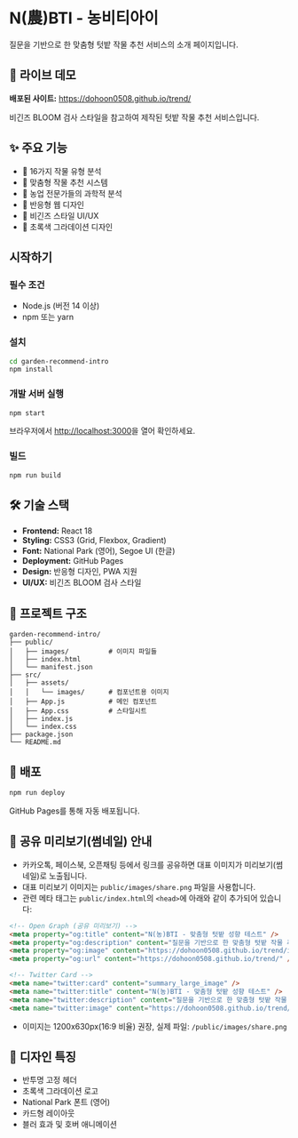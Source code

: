 # N(農)BTI - 농비티아이

질문을 기반으로 한 맞춤형 텃밭 작물 추천 서비스의 소개 페이지입니다.

## 🌱 라이브 데모

**배포된 사이트:** https://dohoon0508.github.io/trend/

비긴즈 BLOOM 검사 스타일을 참고하여 제작된 텃밭 작물 추천 서비스입니다.

## ✨ 주요 기능

- 🌿 16가지 작물 유형 분석
- 🎯 맞춤형 작물 추천 시스템
- 🔬 농업 전문가들의 과학적 분석
- 📱 반응형 웹 디자인
- 🎨 비긴즈 스타일 UI/UX
- 🌈 초록색 그라데이션 디자인

## 시작하기

### 필수 조건

- Node.js (버전 14 이상)
- npm 또는 yarn

### 설치

```bash
cd garden-recommend-intro
npm install
```

### 개발 서버 실행

```bash
npm start
```

브라우저에서 [http://localhost:3000](http://localhost:3000)을 열어 확인하세요.

### 빌드

```bash
npm run build
```

## 🛠 기술 스택

- **Frontend:** React 18
- **Styling:** CSS3 (Grid, Flexbox, Gradient)
- **Font:** National Park (영어), Segoe UI (한글)
- **Deployment:** GitHub Pages
- **Design:** 반응형 디자인, PWA 지원
- **UI/UX:** 비긴즈 BLOOM 검사 스타일

## 📁 프로젝트 구조

```
garden-recommend-intro/
├── public/
│   ├── images/          # 이미지 파일들
│   ├── index.html
│   └── manifest.json
├── src/
│   ├── assets/
│   │   └── images/      # 컴포넌트용 이미지
│   ├── App.js           # 메인 컴포넌트
│   ├── App.css          # 스타일시트
│   ├── index.js
│   └── index.css
├── package.json
└── README.md
```

## 🚀 배포

```bash
npm run deploy
```

GitHub Pages를 통해 자동 배포됩니다.

## 📢 공유 미리보기(썸네일) 안내

- 카카오톡, 페이스북, 오픈채팅 등에서 링크를 공유하면 대표 이미지가 미리보기(썸네일)로 노출됩니다.
- 대표 미리보기 이미지는 `public/images/share.png` 파일을 사용합니다.
- 관련 메타 태그는 `public/index.html`의 `<head>`에 아래와 같이 추가되어 있습니다:

```html
<!-- Open Graph (공유 미리보기) -->
<meta property="og:title" content="N(농)BTI - 맞춤형 텃밭 성향 테스트" />
<meta property="og:description" content="질문을 기반으로 한 맞춤형 텃밭 작물 추천 '농(農)BTI'" />
<meta property="og:image" content="https://dohoon0508.github.io/trend/images/share.png" />
<meta property="og:url" content="https://dohoon0508.github.io/trend/" />

<!-- Twitter Card -->
<meta name="twitter:card" content="summary_large_image" />
<meta name="twitter:title" content="N(농)BTI - 맞춤형 텃밭 성향 테스트" />
<meta name="twitter:description" content="질문을 기반으로 한 맞춤형 텃밭 작물 추천 '농(農)BTI'" />
<meta name="twitter:image" content="https://dohoon0508.github.io/trend/images/share.png" />
```

- 이미지는 1200x630px(16:9 비율) 권장, 실제 파일: `/public/images/share.png`

## 🎨 디자인 특징

- 반투명 고정 헤더
- 초록색 그라데이션 로고
- National Park 폰트 (영어)
- 카드형 레이아웃
- 블러 효과 및 호버 애니메이션 